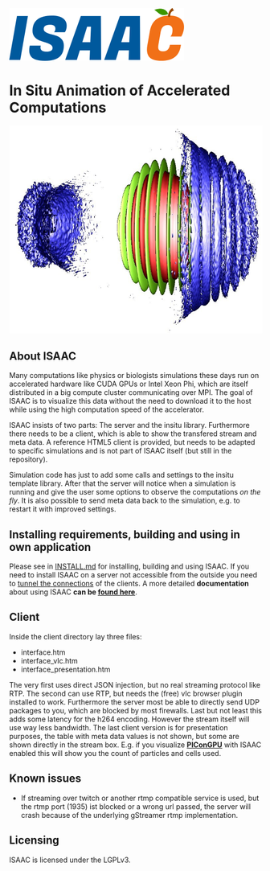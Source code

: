 ![ISAAC](/isaac.png?raw=true "ISAAC")

In Situ Animation of Accelerated Computations
=====================================================

![Wakefield visualization from PIConGPU](/example_renderings/picongpu_wakefield_1.png?raw=true "Wakefield visualization from PIConGPU")

About ISAAC
-----------

Many computations like physics or biologists simulations these days
run on accelerated hardware like CUDA GPUs or Intel Xeon Phi, which are
itself distributed in a big compute cluster communicating over MPI. The
goal of ISAAC is to visualize this data without the need to download it
to the host while using the high computation speed of the accelerator.

ISAAC insists of two parts: The server and the insitu library.
Furthermore there needs to be a client, which is able to show the
transfered stream and meta data. A reference HTML5 client is provided,
but needs to be adapted to specific simulations and is not part of ISAAC
itself (but still in the repository).

Simulation code has just to add some calls and settings to the insitu
template library. After that the server will notice when a simulation
is running and give the user some options to observe the computations
_on the fly_. It is also possible to send meta data back to the
simulation, e.g. to restart it with improved settings.

Installing requirements, building and using in own application
--------------------------------------------------------------

Please see in [INSTALL.md](./INSTALL.md) for installing, building and
using ISAAC.
If you need to install ISAAC on a server not accessible from the outside
you need to [tunnel the connections](./TUNNEL.md) of the clients.
A more detailed __documentation__ about using ISAAC __can be
[found here](http://computationalradiationphysics.github.io/isaac)__.

Client
------

Inside the client directory lay three files:
* interface.htm
* interface_vlc.htm
* interface_presentation.htm

The very first uses direct JSON injection, but no real streaming protocol
like RTP. The second can use RTP, but needs the (free) vlc browser plugin
installed to work. Furthermore the server most be able to directly send
UDP packages to you, which are blocked by most firewalls. Last but not
least this adds some latency for the h264 encoding. However the stream itself
will use way less bandwidth. The last client version is for presentation
purposes, the table with meta data values is not shown, but some are shown
directly in the stream box. E.g. if you visualize
__[PIConGPU](https://github.com/ComputationalRadiationPhysics/picongpu)__
with ISAAC enabled this will show you the count of particles and cells
used.

Known issues
------------

* If streaming over twitch or another rtmp compatible service is used,
  but the rtmp port (1935) ist blocked or a wrong url passed, the server
  will crash because of the underlying gStreamer rtmp implementation.

Licensing
---------

ISAAC is licensed under the LGPLv3.

